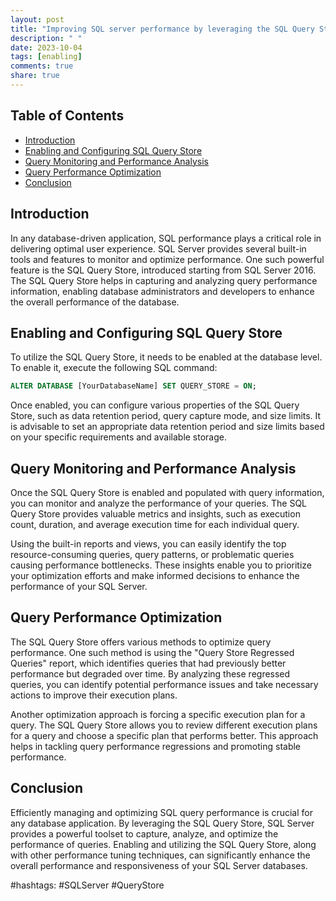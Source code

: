 ```yaml
---
layout: post
title: "Improving SQL server performance by leveraging the SQL Query Store"
description: " "
date: 2023-10-04
tags: [enabling]
comments: true
share: true
---
```


## Table of Contents
- [Introduction](#introduction)
- [Enabling and Configuring SQL Query Store](#enabling-and-configuring-sql-query-store)
- [Query Monitoring and Performance Analysis](#query-monitoring-and-performance-analysis)
- [Query Performance Optimization](#query-performance-optimization)
- [Conclusion](#conclusion)

## Introduction
In any database-driven application, SQL performance plays a critical role in delivering optimal user experience. SQL Server provides several built-in tools and features to monitor and optimize performance. One such powerful feature is the SQL Query Store, introduced starting from SQL Server 2016. The SQL Query Store helps in capturing and analyzing query performance information, enabling database administrators and developers to enhance the overall performance of the database.

## Enabling and Configuring SQL Query Store
To utilize the SQL Query Store, it needs to be enabled at the database level. To enable it, execute the following SQL command:

```sql
ALTER DATABASE [YourDatabaseName] SET QUERY_STORE = ON;
```

Once enabled, you can configure various properties of the SQL Query Store, such as data retention period, query capture mode, and size limits. It is advisable to set an appropriate data retention period and size limits based on your specific requirements and available storage.

## Query Monitoring and Performance Analysis
Once the SQL Query Store is enabled and populated with query information, you can monitor and analyze the performance of your queries. The SQL Query Store provides valuable metrics and insights, such as execution count, duration, and average execution time for each individual query.

Using the built-in reports and views, you can easily identify the top resource-consuming queries, query patterns, or problematic queries causing performance bottlenecks. These insights enable you to prioritize your optimization efforts and make informed decisions to enhance the performance of your SQL Server.

## Query Performance Optimization
The SQL Query Store offers various methods to optimize query performance. One such method is using the "Query Store Regressed Queries" report, which identifies queries that had previously better performance but degraded over time. By analyzing these regressed queries, you can identify potential performance issues and take necessary actions to improve their execution plans.

Another optimization approach is forcing a specific execution plan for a query. The SQL Query Store allows you to review different execution plans for a query and choose a specific plan that performs better. This approach helps in tackling query performance regressions and promoting stable performance.

## Conclusion
Efficiently managing and optimizing SQL query performance is crucial for any database application. By leveraging the SQL Query Store, SQL Server provides a powerful toolset to capture, analyze, and optimize the performance of queries. Enabling and utilizing the SQL Query Store, along with other performance tuning techniques, can significantly enhance the overall performance and responsiveness of your SQL Server databases.

#hashtags: #SQLServer #QueryStore